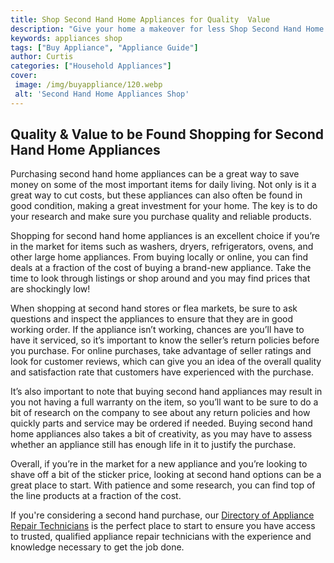 ```yaml
---
title: Shop Second Hand Home Appliances for Quality  Value
description: "Give your home a makeover for less Shop Second Hand Home Appliances for great quality products at unbeatable prices Find the perfect appliance for your home and get the most value for your money"
keywords: appliances shop
tags: ["Buy Appliance", "Appliance Guide"]
author: Curtis
categories: ["Household Appliances"]
cover: 
 image: /img/buyappliance/120.webp
 alt: 'Second Hand Home Appliances Shop'
---
```

## Quality & Value to be Found Shopping for Second Hand Home Appliances
Purchasing second hand home appliances can be a great way to save money on some of the most important items for daily living. Not only is it a great way to cut costs, but these appliances can also often be found in good condition, making a great investment for your home. The key is to do your research and make sure you purchase quality and reliable products.

Shopping for second hand home appliances is an excellent choice if you’re in the market for items such as washers, dryers, refrigerators, ovens, and other large home appliances. From buying locally or online, you can find deals at a fraction of the cost of buying a brand-new appliance. Take the time to look through listings or shop around and you may find prices that are shockingly low! 

When shopping at second hand stores or flea markets, be sure to ask questions and inspect the appliances to ensure that they are in good working order. If the appliance isn’t working, chances are you’ll have to have it serviced, so it’s important to know the seller’s return policies before you purchase. For online purchases, take advantage of seller ratings and look for customer reviews, which can give you an idea of the overall quality and satisfaction rate that customers have experienced with the purchase. 

It’s also important to note that buying second hand appliances may result in you not having a full warranty on the item, so you’ll want to be sure to do a bit of research on the company to see about any return policies and how quickly parts and service may be ordered if needed. Buying second hand home appliances also takes a bit of creativity, as you may have to assess whether an appliance still has enough life in it to justify the purchase.

Overall, if you’re in the market for a new appliance and you’re looking to shave off a bit of the sticker price, looking at second hand options can be a great place to start. With patience and some research, you can find top of the line products at a fraction of the cost. 

If you're considering a second hand purchase, our [Directory of Appliance Repair Technicians](./pages/appliance-repair-technicians) is the perfect place to start to ensure you have access to trusted, qualified appliance repair technicians with the experience and knowledge necessary to get the job done.
